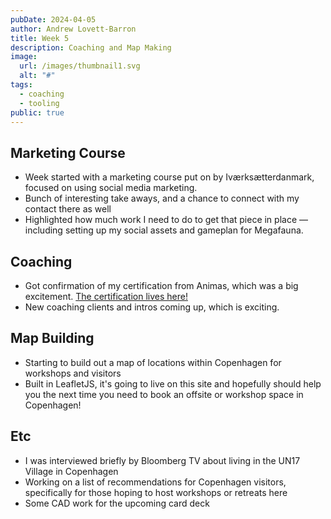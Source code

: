 ```yaml
---
pubDate: 2024-04-05
author: Andrew Lovett-Barron
title: Week 5
description: Coaching and Map Making
image:
  url: /images/thumbnail1.svg
  alt: "#"
tags:
  - coaching
  - tooling
public: true
---
```


## Marketing Course

- Week started with a marketing course put on by Iværksætterdanmark, focused on using social media marketing.
- Bunch of interesting take aways, and a chance to connect with my contact there as well
- Highlighted how much work I need to do to get that piece in place — including setting up my social assets and gameplan for Megafauna.

## Coaching

- Got confirmation of my certification from Animas, which was a big excitement. [The certification lives here!](https://app.diplomasafe.com/en-US/diploma/d8c21704e19d7c2731f2eddf00fbea6540506033a)
- New coaching clients and intros coming up, which is exciting.

## Map Building

- Starting to build out a map of locations within Copenhagen for workshops and visitors
- Built in LeafletJS, it's going to live on this site and hopefully should help you the next time you need to book an offsite or workshop space in Copenhagen!

## Etc

- I was interviewed briefly by Bloomberg TV about living in the UN17 Village in Copenhagen
- Working on a list of recommendations for Copenhagen visitors, specifically for those hoping to host workshops or retreats here
- Some CAD work for the upcoming card deck
